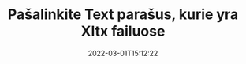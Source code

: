 ---
############################# Static ############################
layout: "auto-gen-signature"
date: 2022-03-01T15:12:22
draft: false
operation: Delete
signaturetype: Text
fileformat: Xltx
productName: .NET
lang: lt
productCode: net
otherformats: pdf doc docx docm dot dotm dotx odt ott rtf xls xlsx xlsm xlsb csv ods ots xltx xltm ppt pptx pps ppsx odp otp potx potm pptm ppsm
breadcrumb: Put Text signature on Xltx for C#

############################# Head ############################
head_title: "Ištrinkite Text parašus iš Xltx failų naudodami C#"
head_description: "Konkrečius Text parašus iš pasirašytų Xltx dokumentų galima lengvai ištrinti naudojant trumpą .NET kodą."

############################# Header ############################
title: "Pašalinkite Text parašus, kurie yra Xltx failuose"
description: "Ištrinkite įvairius Text parašus iš Xltx dokumentų. Norint pašalinti Text parašus, reikia paprasto C# kodo."
bg_image: "https://cms.admin.containerize.com/templates/aspose/App_Themes/V3/images/bg/header1.png"
bg_overlay: false
button:
    enable: true

############################# SubMenu ############################
submenu:
    enable: true

    left:
        img_alt: "GroupDocs.Signature for .NET"
        image: "https://cms.admin.containerize.com/templates/groupdocs/images/product-logos/90x90-noborder/groupdocs-signature-net.png"
        product: "GroupDocs.Signature"
        platform: ".NET"



############################# About ############################
about:
    enable: true
    title: "Gaukite informacijos apie GroupDocs.Signature for .NET API funkcijas"
    content: |
        [GroupDocs.Signature for .NET](https://products.groupdocs.com/signature/net/) API suteikia daug būdų, kaip apdoroti dokumentus naudojant elektroninius parašus. Galimi skaitmeniniai parašai, tokie kaip tekstai, vaizdai, skaitmeniniai sertifikatai, brūkšniniai kodai, QR kodai, antspaudai ar metaduomenys. Klientai turi galimybę pridėti, ištrinti, atnaujinti, tikrinti ar ieškoti skaitmeninių parašų PDF, MS Word dokumentuose, MS Excel darbaknygėse, MS PowerPoint pristatymuose, Adobe Photoshop failuose ir įvairiuose vaizdo formatuose. Pateikiama daugybė naudingų funkcijų ir nustatymų.
    

############################# Steps ############################
steps:
    enable: true
    title_left: "Kaip pašalinti Text parašus iš Xltx dokumento"
    content_left: |
        [GroupDocs.Signature for .NET](https://products.groupdocs.com/signature/net/) yra naudinga funkcija, skirta išvalyti Xltx dokumentus nuo Text parašų naudojant kelias kodo eilutes.
        
        * Pirma, kaip konstruktoriaus parametrą sukurkite parašo objektą, perduodantį kelią į jūsų dokumentą.
        * Tada sukurkite atitinkamą parašo objektą ir nustatykite jo unikalų identifikatorių.
        * Po to iškvieskite Delete metodą, perduodantį parašo objektą, kurį reikia ištrinti.
        * Galiausiai proceso operacijos rezultatai.

    title_right: "Sistemos reikalavimai"
    content_right: |
        GroupDocs.Signature for .NET palaikomos visose pagrindinėse platformose ir operacinėse sistemose. Prieš vykdydami toliau pateiktą kodą, įsitikinkite, kad jūsų sistemoje yra įdiegtos šios būtinos sąlygos.

        * Operacinės sistemos: Microsoft Windows, Linux, MacOS
        * Kūrimo aplinkos: Microsoft Visual Studio, Xamarin, MonoDevelop
        * Frameworks: .NET Framework, .NET Standard, .NET Core, Mono
        * Atsisiųskite naujausią GroupDocs.Signature for .NET versiją iš [Nuget](https://www.nuget.org/packages/groupdocs.signature)
         
    code: |
        ```csharp    
                
        // Set up input Xltx file
        string filePath = "input.xltx";

        // Instantiate Signature for input file
        using (GroupDocs.Signature.Signature signature = new GroupDocs.Signature.Signature(filePath))
        {
                // Id of signature which is supposed to be deleted
                // such Id may be obtained as result of search operation
                string id = "ff988ab1-7403-4c8d-8db7-f2a56b9f8530";

                // provide signature features to delete
                // set up particular signature id
                TextSignature signatureToDelete = new TextSignature(id);

                // delete signature
                bool deleteResult = signature.Delete(signatureToDelete);

                // process deletion result
                if (deleteResult)
                {
                    Console.WriteLine("Signature was deleted successfully!");
                }
        }
        ```

############################# Demos ############################
demos:
    enable: true
    title: "Pasirašymas naudojant Text parašus Tiesioginė demonstracija"
    content: |
       Pridėkite įvairių elektroninių parašų prie Xltx failo dabar, apsilankę [GroupDocs.Signature App](https://products.groupdocs.app/signature/family) svetainėje.          

############################# More Formats ############################
more_formats:
    enable: true
    title: "Ištrinkite savo Text parašus naudodami C#"
    content: |
        "El. parašų, kurie buvo pridėti prie įvairių formatų dokumentų, panaikinimas. Greitai pašalinkite parašus be papildomo kodo."
    format: 
       
       
back_to_top:
    enable: true
---
